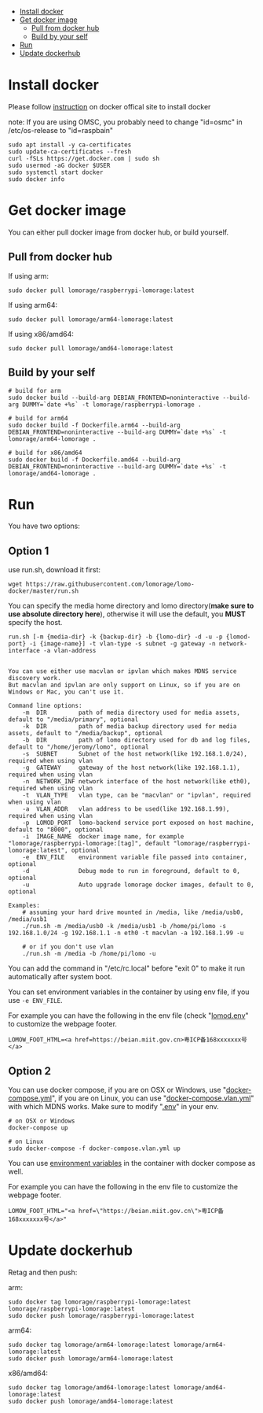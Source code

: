 
- [Install docker](#install-docker)
- [Get docker image](#get-docker-image)
  * [Pull from docker hub](#pull-from-docker-hub)
  * [Build by your self](#build-by-your-self)
- [Run](#run)
- [Update dockerhub](#update-dockerhub)

# Install docker

Please follow [instruction](https://docs.docker.com/engine/install/) on docker offical site to install docker

note: If you are using OMSC, you probably need to change "id=osmc" in /etc/os-release to "id=raspbain"

```
sudo apt install -y ca-certificates
sudo update-ca-certificates --fresh
curl -fSLs https://get.docker.com | sudo sh
sudo usermod -aG docker $USER
sudo systemctl start docker
sudo docker info
```

# Get docker image

You can either pull docker image from docker hub, or build yourself.

## Pull from docker hub

If using arm:

```
sudo docker pull lomorage/raspberrypi-lomorage:latest
```

If using arm64:

```
sudo docker pull lomorage/arm64-lomorage:latest
```

If using x86/amd64:

```
sudo docker pull lomorage/amd64-lomorage:latest
```

## Build by your self

```
# build for arm
sudo docker build --build-arg DEBIAN_FRONTEND=noninteractive --build-arg DUMMY=`date +%s` -t lomorage/raspberrypi-lomorage .

# build for arm64
sudo docker build -f Dockerfile.arm64 --build-arg DEBIAN_FRONTEND=noninteractive --build-arg DUMMY=`date +%s` -t lomorage/arm64-lomorage .

# build for x86/amd64
sudo docker build -f Dockerfile.amd64 --build-arg DEBIAN_FRONTEND=noninteractive --build-arg DUMMY=`date +%s` -t lomorage/amd64-lomorage .
```

# Run

You have two options:

## Option 1

use run.sh, download it first:

```
wget https://raw.githubusercontent.com/lomorage/lomo-docker/master/run.sh
```

You can specify the media home directory and lomo directory(**make sure to use absolute directory here**), otherwise it will use the default, you **MUST** specify the host.

```
run.sh [-m {media-dir} -k {backup-dir} -b {lomo-dir} -d -u -p {lomod-port} -i {image-name}] -t vlan-type -s subnet -g gateway -n network-interface -a vlan-address


You can use either use macvlan or ipvlan which makes MDNS service discovery work.
But macvlan and ipvlan are only support on Linux, so if you are on Windows or Mac, you can't use it.

Command line options:
    -m  DIR         path of media directory used for media assets, default to "/media/primary", optional
    -k  DIR         path of media backup directory used for media assets, default to "/media/backup", optional
    -b  DIR         path of lomo directory used for db and log files, default to "/home/jeromy/lomo", optional
    -s  SUBNET      Subnet of the host network(like 192.168.1.0/24), required when using vlan
    -g  GATEWAY     gateway of the host network(like 192.168.1.1), required when using vlan
    -n  NETWORK_INF network interface of the host network(like eth0), required when using vlan
    -t  VLAN_TYPE   vlan type, can be "macvlan" or "ipvlan", required when using vlan
    -a  VLAN_ADDR   vlan address to be used(like 192.168.1.99), required when using vlan
    -p  LOMOD_PORT  lomo-backend service port exposed on host machine, default to "8000", optional
    -i  IMAGE_NAME  docker image name, for example "lomorage/raspberrypi-lomorage:[tag]", default "lomorage/raspberrypi-lomorage:latest", optional
    -e  ENV_FILE    environment variable file passed into container, optional
    -d              Debug mode to run in foreground, default to 0, optional
    -u              Auto upgrade lomorage docker images, default to 0, optional

Examples:
    # assuming your hard drive mounted in /media, like /media/usb0, /media/usb1
    ./run.sh -m /media/usb0 -k /media/usb1 -b /home/pi/lomo -s 192.168.1.0/24 -g 192.168.1.1 -n eth0 -t macvlan -a 192.168.1.99 -u

    # or if you don't use vlan
    ./run.sh -m /media -b /home/pi/lomo -u
```

You can add the command in "/etc/rc.local" before "exit 0" to make it run automatically after system boot.

You can set environment variables in the container by using env file, if you use `-e ENV_FILE`.

For example you can have the following in the env file (check "[lomod.env](lomod.env)" to customize the webpage footer.

```
LOMOW_FOOT_HTML=<a href=https://beian.miit.gov.cn>粤ICP备168xxxxxxx号</a>
```

## Option 2

You can use docker compose, if you are on OSX or Windows, use "[docker-compose.yml](docker-compose.yml)", if you are on Linux, you can use "[docker-compose.vlan.yml](docker-compose.vlan.yml)" with which MDNS works.
Make sure to modify "[.env](.env)" in your env.

```
# on OSX or Windows
docker-compose up

# on Linux
sudo docker-compose -f docker-compose.vlan.yml up
```

You can use [environment variables](https://docs.docker.com/compose/environment-variables/#the-env_file-configuration-option) in the container with docker compose as well.

For example you can have the following in the env file to customize the webpage footer.

```
LOMOW_FOOT_HTML="<a href=\"https://beian.miit.gov.cn\">粤ICP备168xxxxxxx号</a>"
```

# Update dockerhub

Retag and then push:

arm:

```
sudo docker tag lomorage/raspberrypi-lomorage:latest lomorage/raspberrypi-lomorage:latest
sudo docker push lomorage/raspberrypi-lomorage:latest
```

arm64:

```
sudo docker tag lomorage/arm64-lomorage:latest lomorage/arm64-lomorage:latest
sudo docker push lomorage/arm64-lomorage:latest
```

x86/amd64:

```
sudo docker tag lomorage/amd64-lomorage:latest lomorage/amd64-lomorage:latest
sudo docker push lomorage/amd64-lomorage:latest
```
